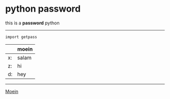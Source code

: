 # python password
this is a **password** python 

---

```
import getpass
```

| |moein|
|-|-----|
|x:|salam|
|z:|hi|
|d:|hey|

---
[Moein](https://moein.com)
